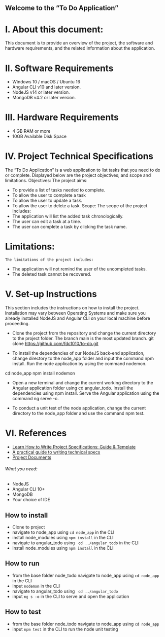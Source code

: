 ## Welcome to the “To Do Application”

#   I. About this document:
This document is to provide an overview of the project, the software and hardware requirements, and the related information about the application.

#    II. Software Requirements
- Windows 10 / macOS / Ubuntu 16
- Angular CLI v10 and later version.
- NodeJS v14 or later version.
- MongoDB v4.2 or later version.

#    III. Hardware Requirements
- 4 GB RAM or more
- 10GB Available Disk Space

#    IV. Project Technical Specifications
The “To Do Application” is a web application to list tasks that you need to do or complete. Displayed below are the project objectives; and scope and limitations.
Objectives:
The project aims:
- To provide a list of tasks needed to complete.
- To allow the user to complete a task
- To allow the user to update a task.
- To allow the user to delete a task.
	Scope:
	The scope of the project includes:
- The application will list the added task chronologically.
- The user can edit a task at a time.
- The user can complete a task by clicking the task name.
	
# Limitations:
	The limitations of the project includes:
- The application will not remind the user of the uncompleted tasks.
- The deleted task cannot be recovered.

#    V. Set-up Instructions
This section includes the instructions on how to install the project. Installation may vary between Operating Systems and make sure you already installed NodeJS and Angular CLI on your local machine before proceeding.

- Clone the project from the repository and change the current directory to the project folder. The branch main is the most updated branch.
	       	git clone https://github.com/fdc1010/to-do.git

- To install the dependencies of our NodeJS back-end application, change directory to the node_app folder and input the command npm install. Run the node application by using the command nodemon.
		
cd node_app
		npm install
		nodemon

- Open a new terminal and change the current working directory to the Angular application folder using cd angular_todo. Install the dependencies using npm install. Serve the Angular application using the command ng serve  -o.

- To conduct a unit test of the node application, change the current directory to the node_app folder and use the command npm test.


# VI. References

- [Learn How to Write Project Specifications: Guide & Template](https://www.appvizer.com/magazine/operations/project-management/project-specification)
- [A practical guide to writing technical specs](https://stackoverflow.blog/2020/04/06/a-practical-guide-to-writing-technical-specs/)
- [Project Documents](https://www.greycampus.com/opencampus/project-management-professional/project-documents)

###### What you need:
- NodeJS
- Angular CLI 10+
- MongoDB
- Your choice of IDE

## How to install
- Clone to project
- navigate to node_app using ```cd node_app``` in the CLI
- install node_modules using ```npm install``` in the CLI
- navigate to angular_todo using ``` cd ../angular_todo``` in the CLI
- install node_modules using ```npm install``` in the CLI

## How to run
- from the base folder node_todo navigate to node_app using ```cd node_app``` in the CLI
- input ```nodemon``` in the CLI
- navigate to angular_todo using ``` cd ../angular_todo```
- input ```ng s -o``` in the CLI to serve and open the application

## How to test
- from the base folder node_todo navigate to node_app using ```cd node_app```
- input ```npm test``` in the CLI to run the node unit testing